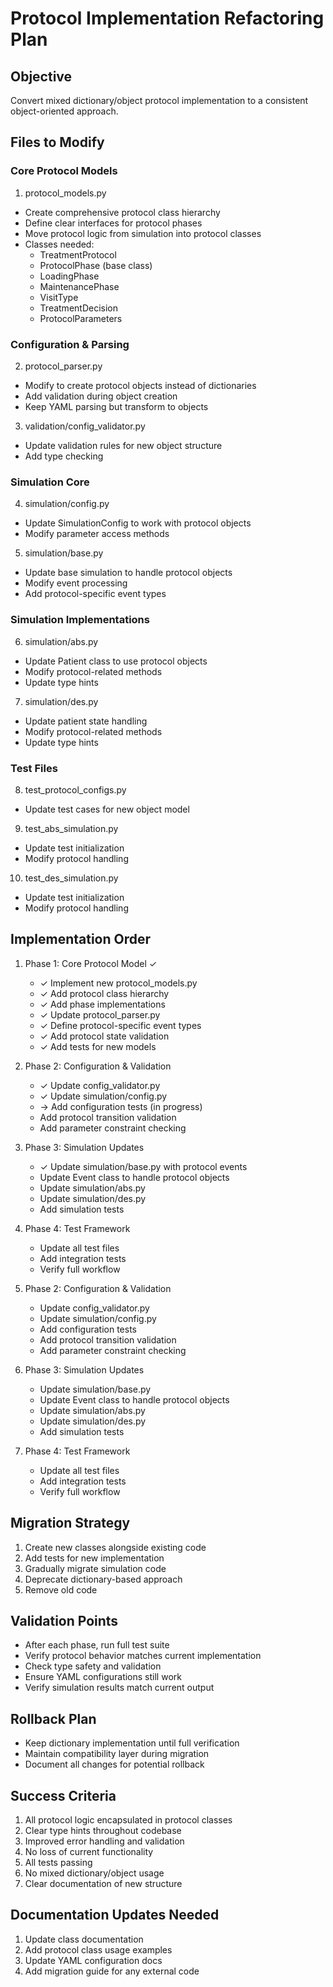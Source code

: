 # Protocol Implementation Refactoring Plan

## Objective
Convert mixed dictionary/object protocol implementation to a consistent object-oriented approach.

## Files to Modify

### Core Protocol Models
1. protocol_models.py
- Create comprehensive protocol class hierarchy
- Define clear interfaces for protocol phases
- Move protocol logic from simulation into protocol classes
- Classes needed:
  * TreatmentProtocol
  * ProtocolPhase (base class)
  * LoadingPhase
  * MaintenancePhase
  * VisitType
  * TreatmentDecision
  * ProtocolParameters

### Configuration & Parsing
2. protocol_parser.py
- Modify to create protocol objects instead of dictionaries
- Add validation during object creation
- Keep YAML parsing but transform to objects

3. validation/config_validator.py
- Update validation rules for new object structure
- Add type checking

### Simulation Core
4. simulation/config.py
- Update SimulationConfig to work with protocol objects
- Modify parameter access methods

5. simulation/base.py
- Update base simulation to handle protocol objects
- Modify event processing
- Add protocol-specific event types

### Simulation Implementations
6. simulation/abs.py
- Update Patient class to use protocol objects
- Modify protocol-related methods
- Update type hints

7. simulation/des.py
- Update patient state handling
- Modify protocol-related methods
- Update type hints

### Test Files
8. test_protocol_configs.py
- Update test cases for new object model

9. test_abs_simulation.py
- Update test initialization
- Modify protocol handling

10. test_des_simulation.py
- Update test initialization
- Modify protocol handling

## Implementation Order
1. Phase 1: Core Protocol Model ✓
   - ✓ Implement new protocol_models.py
   - ✓ Add protocol class hierarchy
   - ✓ Add phase implementations
   - ✓ Update protocol_parser.py
   - ✓ Define protocol-specific event types
   - ✓ Add protocol state validation
   - ✓ Add tests for new models

2. Phase 2: Configuration & Validation
   - ✓ Update config_validator.py
   - ✓ Update simulation/config.py
   - → Add configuration tests (in progress)
   - Add protocol transition validation
   - Add parameter constraint checking

3. Phase 3: Simulation Updates
   - ✓ Update simulation/base.py with protocol events
   - Update Event class to handle protocol objects
   - Update simulation/abs.py
   - Update simulation/des.py
   - Add simulation tests

4. Phase 4: Test Framework
   - Update all test files
   - Add integration tests
   - Verify full workflow

2. Phase 2: Configuration & Validation
   - Update config_validator.py
   - Update simulation/config.py
   - Add configuration tests
   - Add protocol transition validation
   - Add parameter constraint checking

3. Phase 3: Simulation Updates
   - Update simulation/base.py
   - Update Event class to handle protocol objects
   - Update simulation/abs.py
   - Update simulation/des.py
   - Add simulation tests

4. Phase 4: Test Framework
   - Update all test files
   - Add integration tests
   - Verify full workflow

## Migration Strategy
1. Create new classes alongside existing code
2. Add tests for new implementation
3. Gradually migrate simulation code
4. Deprecate dictionary-based approach
5. Remove old code

## Validation Points
- After each phase, run full test suite
- Verify protocol behavior matches current implementation
- Check type safety and validation
- Ensure YAML configurations still work
- Verify simulation results match current output

## Rollback Plan
- Keep dictionary implementation until full verification
- Maintain compatibility layer during migration
- Document all changes for potential rollback

## Success Criteria
1. All protocol logic encapsulated in protocol classes
2. Clear type hints throughout codebase
3. Improved error handling and validation
4. No loss of current functionality
5. All tests passing
6. No mixed dictionary/object usage
7. Clear documentation of new structure

## Documentation Updates Needed
1. Update class documentation
2. Add protocol class usage examples
3. Update YAML configuration docs
4. Add migration guide for any external code
